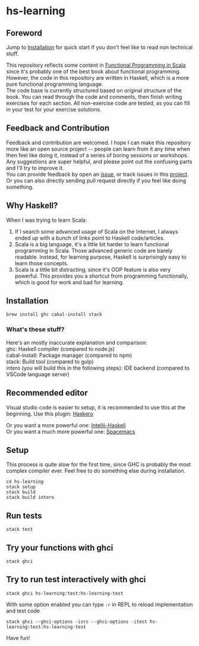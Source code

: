 # hs-learning

## Foreword
Jump to [Installation](#installation) for quick start if you don't feel like to read non technical stuff.

This repository reflects some content in [Functional Programming in Scala](https://www.manning.com/books/functional-programming-in-scala)
since it's probably one of the best book about functional programming. However, the code in this repository are written in
Haskell, which is a more pure functional programming language.  
The code base is currently structured based on original structure of the book. You can read through the code and comments,
then finish writing exercises for each section. All non-exercise code are tested, as you can fill in your test for your exercise solutions. 

## Feedback and Contribution
Feedback and contribution are welcomed. I hope I can make this repository more like an open source project --
people can learn from it any time when then feel like doing it, instead of a series of boring sessions or workshops.   
Any suggestions are super helpful, and please point out the confusing parts and I'll try to improve it.   
You can provide feedback by open an [issue](https://github.com/namelos/hs-learning/issues/new),
or track issues in this [project](https://github.com/namelos/hs-learning/projects/1). Or you can also directly sending pull request directly if you feel like doing something.  

## Why Haskell?
When I was trying to learn Scala:
1. If I search some advanced usage of Scala on the Internet, I always ended up with a bunch of links point to Haskell code/articles.
2. Scala is a big language, it's a little bit harder to learn functional programming in Scala. Those advanced generic code are barely readable.
Instead, for learning purpose, Haskell is surprisingly easy to learn those concepts.
3. Scala is a little bit distracting, since it's OOP feature is also very powerful. This provides you a shortcut from programming functionally,
which is good for work and bad for learning.

## Installation
```
brew install ghc cabal-install stack
```
### What's these stuff?
Here's an mostly inaccurate explanation and comparison:  
ghc: Haskell compiler (compared to node.js)  
cabal-install: Package manager (compared to npm)  
stack: Build tool (compared to gulp)  
intero (you will build this in the following steps): IDE backend (compared to VSCode language server)

## Recommended editor
Visual studio code is easier to setup, it is recommended to use this at the beginning.
Use this plugin: [Haskero](https://marketplace.visualstudio.com/items?itemName=Vans.haskero)

Or you want a more powerful one: [Intellij-Haskell](https://github.com/rikvdkleij/intellij-haskell)  
Or you want a much more powerful one: [Spacemacs](http://spacemacs.org/)

## Setup
This process is quite slow for the first time, since GHC is probably the most complex compiler ever.
Feel free to do something else during installation.
```
cd hs-learning
stack setup
stack build
stack build intero
```

## Run tests
```
stack test
```

## Try your functions with ghci
```
stack ghci
```

## Try to run test interactively with ghci
```
stack ghci hs-learning:test:hs-learning-test
```

With some option enabled you can type `:r` in REPL to reload implementation and test code
```
stack ghci --ghci-options -isrc --ghci-options -itest hs-learning:test:hs-learning-test
```

Have fun!